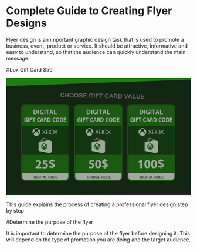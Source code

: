 # Complete Guide to Creating Flyer Designs


Flyer design is an important graphic design task that is used to promote a business, event, product or service. 
It should be attractive, informative and easy to understand, so that the audience can quickly understand the main message.

Xbox Gift Card $50

![image alt](https://github.com/afrinjahan80/Flyer-Design/blob/ecae9ffd0405767e00280c20cf43182f9146b11d/XBOX%20CARD.jpg)

This guide explains the process of creating a professional flyer design step by step

#Determine the purpose of the flyer 

It is important to determine the purpose of the flyer before designing it.
This will depend on the type of promotion you are doing and the target audience.
